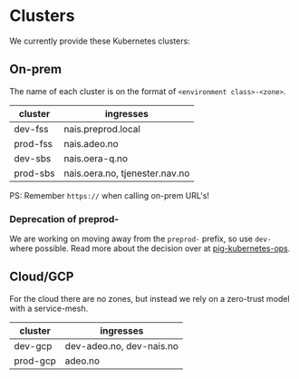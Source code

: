 Clusters
========

We currently provide these Kubernetes clusters:

## On-prem

The name of each cluster is on the format of `<environment class>-<zone>`.

| cluster | ingresses |
| ------- | --------- |
| dev-fss | nais.preprod.local |
| prod-fss | nais.adeo.no |
| dev-sbs | nais.oera-q.no |
| prod-sbs | nais.oera.no, tjenester.nav.no |

PS: Remember `https://` when calling on-prem URL's!

### Deprecation of preprod-

We are working on moving away from the `preprod-` prefix, so use `dev-` where possible. Read more about the decision over at [pig-kubernetes-ops](https://github.com/navikt/pig/blob/master/PIG-Kubernetes-OPS/adr/000-preprod-rename.md).


## Cloud/GCP

For the cloud there are no zones, but instead we rely on a zero-trust model with a service-mesh.

| cluster | ingresses |
| ------- | --------- |
| dev-gcp | dev-adeo.no, dev-nais.no |
| prod-gcp | adeo.no |
